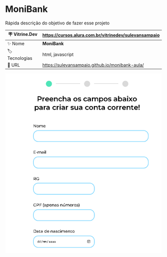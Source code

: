 # MoniBank

Rápida descrição do objetivo de fazer esse projeto

| :placard: Vitrine.Dev |   https://cursos.alura.com.br/vitrinedev/sulevansampaio  |
| -------------  | --- |
| :sparkles: Nome        | **MoniBank**
| :label: Tecnologias | html, javascript
| :rocket: URL         | https://sulevansampaio.github.io/monibank-aula/

<!-- Inserir imagem com a #vitrinedev ao final do link -->
![](https://github.com/sulevansampaio/monibank-aula/blob/main/img/finalizado.png#vitrinedev)
